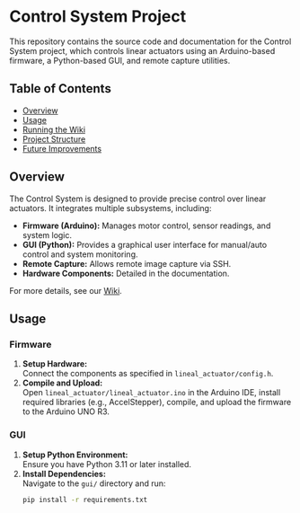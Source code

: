 # Control System Project

This repository contains the source code and documentation for the Control System project, which controls linear actuators using an Arduino-based firmware, a Python-based GUI, and remote capture utilities.

## Table of Contents

- [Overview](#overview)
- [Usage](#usage)
- [Running the Wiki](#running-the-wiki)
- [Project Structure](#project-structure)
- [Future Improvements](#future-improvements)

## Overview

The Control System is designed to provide precise control over linear actuators. It integrates multiple subsystems, including:
- **Firmware (Arduino):** Manages motor control, sensor readings, and system logic.
- **GUI (Python):** Provides a graphical user interface for manual/auto control and system monitoring.
- **Remote Capture:** Allows remote image capture via SSH.
- **Hardware Components:** Detailed in the documentation.

For more details, see our [Wiki](./typescript-wiki/docs/intro.md).

## Usage

### Firmware

1. **Setup Hardware:**  
   Connect the components as specified in `lineal_actuator/config.h`.
2. **Compile and Upload:**  
   Open `lineal_actuator/lineal_actuator.ino` in the Arduino IDE, install required libraries (e.g., AccelStepper), compile, and upload the firmware to the Arduino UNO R3.

### GUI

1. **Setup Python Environment:**  
   Ensure you have Python 3.11 or later installed.
2. **Install Dependencies:**  
   Navigate to the `gui/` directory and run:
   ```bash
   pip install -r requirements.txt
